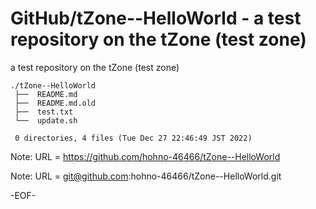 # GitHub/tZone--HelloWorld - a test repository on the tZone (test zone)

a test repository on the tZone (test zone)

    ./tZone--HelloWorld
     ├──  README.md
     ├──  README.md.old
     ├──  test.txt
     └──  update.sh
     
     0 directories, 4 files (Tue Dec 27 22:46:49 JST 2022)


Note: URL = https://github.com/hohno-46466/tZone--HelloWorld

Note: URL = git@github.com:hohno-46466/tZone--HelloWorld.git

-EOF-
